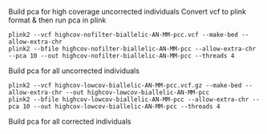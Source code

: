 Build pca for high coverage uncorrected individuals
Convert vcf to plink format & then run pca in plink
```
plink2 --vcf highcov-nofilter-biallelic-AN-MM-pcc.vcf --make-bed --allow-extra-chr 
plink2 --bfile highcov-nofilter-biallelic-AN-MM-pcc --allow-extra-chr --pca 10 --out highcov-nofilter-biallelic-AN-MM-pcc --threads 4
```

Build pca for all uncorrected individuals
```
plink2 --vcf highcov-lowcov-biallelic-AN-MM-pcc.vcf.gz --make-bed --allow-extra-chr --out highcov-lowcov-biallelic-AN-MM-pcc
plink2 --bfile highcov-lowcov-biallelic-AN-MM-pcc --allow-extra-chr --pca 10 --out highcov-lowcov-biallelic-AN-MM-pcc --threads 4
```
Build pca for all corrected individuals
